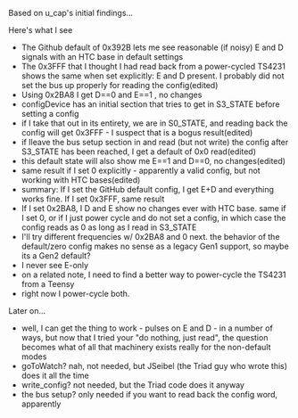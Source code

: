 Based on u_cap's initial findings...

Here's what I see
 * The Github default of 0x392B lets me see reasonable (if noisy) E and D signals with an HTC base in default settings
 * The 0x3FFF that I thought I had read back from a power-cycled TS4231 shows the same when set explicitly: E and D present. I probably did not set the bus up properly for reading the config(edited)
 * Using 0x2BA8 I get D==0 and E==1 , no changes
 * configDevice has an initial section that tries to get in S3_STATE before setting a config
 * if I take that out in its entirety, we are in S0_STATE, and reading back the config will get 0x3FFF - I suspect that is a bogus result(edited)
 * if Ileave the bus setup section in and read (but not write) the config after S3_STATE has been reached, I get a default of 0x0 read(edited)
 * this default state will also show me E==1 and D==0, no changes(edited)
 * same result if I set 0 explicitly - apparently a valid config, but not working with HTC bases(edited)
 * summary: If I set the GitHub default config, I get E+D and everything works fine. If I set 0x3FFF, same result
 * If I set 0x2BA8, I D and E show no changes ever with HTC base. same if I set 0, or if I just power cycle and do not set a config, in which case the config reads as 0 as long as I read in S3_STATE
 * I'll try different frequencies w/ 0x2BA8  and 0 next. the behavior of the default/zero config makes no sense as a legacy Gen1 support, so maybe its a Gen2 default?
 * I never see E-only
 * on a related note, I need to find a better way to power-cycle the TS4231 from a Teensy
 * right now I power-cycle both.

Later on...

 * well, I can get the thing to work - pulses on E and D - in a number of ways, but now that I tried your "do nothing, just read", the question becomes what of all that machinery exists really for the non-default modes
 * goToWatch? nah, not needed, but JSeibel (the Triad guy who wrote this) does it all the time
 * write_config? not needed, but the Triad code does it anyway
 * the bus setup? only needed if you want to read back the config word, apparently
 
